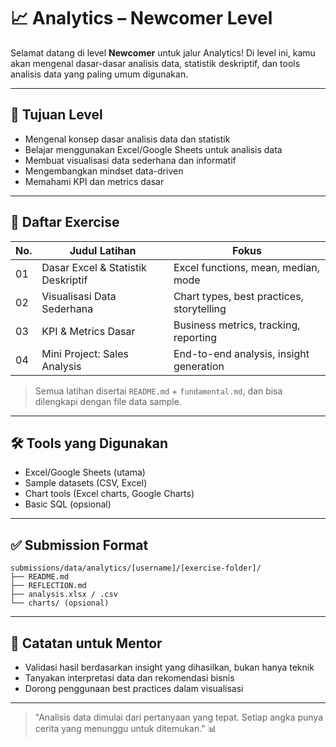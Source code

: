 # 📈 Analytics – Newcomer Level

Selamat datang di level **Newcomer** untuk jalur Analytics! Di level ini, kamu akan mengenal dasar-dasar analisis data, statistik deskriptif, dan tools analisis data yang paling umum digunakan.

---

## 🎯 Tujuan Level

- Mengenal konsep dasar analisis data dan statistik
- Belajar menggunakan Excel/Google Sheets untuk analisis data
- Membuat visualisasi data sederhana dan informatif
- Mengembangkan mindset data-driven
- Memahami KPI dan metrics dasar

---

## 📁 Daftar Exercise

| No. | Judul Latihan                        | Fokus                                     |
|-----|--------------------------------------|-------------------------------------------|
| 01  | Dasar Excel & Statistik Deskriptif   | Excel functions, mean, median, mode       |
| 02  | Visualisasi Data Sederhana           | Chart types, best practices, storytelling |
| 03  | KPI & Metrics Dasar                  | Business metrics, tracking, reporting     |
| 04  | Mini Project: Sales Analysis         | End-to-end analysis, insight generation   |

> Semua latihan disertai `README.md` + `fundamental.md`, dan bisa dilengkapi dengan file data sample.

---

## 🛠 Tools yang Digunakan

- Excel/Google Sheets (utama)
- Sample datasets (CSV, Excel)
- Chart tools (Excel charts, Google Charts)
- Basic SQL (opsional)

---

## ✅ Submission Format

```
submissions/data/analytics/[username]/[exercise-folder]/
├── README.md
├── REFLECTION.md
├── analysis.xlsx / .csv
└── charts/ (opsional)
```

---

## 💬 Catatan untuk Mentor

- Validasi hasil berdasarkan insight yang dihasilkan, bukan hanya teknik
- Tanyakan interpretasi data dan rekomendasi bisnis
- Dorong penggunaan best practices dalam visualisasi

---

> "Analisis data dimulai dari pertanyaan yang tepat. Setiap angka punya cerita yang menunggu untuk ditemukan." 📊 